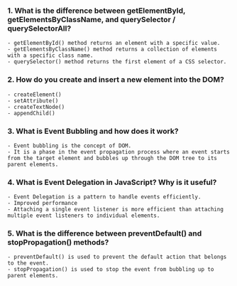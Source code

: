 ### 1. What is the difference between getElementById, getElementsByClassName, and querySelector / querySelectorAll?

    - getElementById() method returns an element with a specific value.
    - getElementsByClassName() method returns a collection of elements with a specific class name.
    - querySelector() method returns the first element of a CSS selector.

### 2. How do you create and insert a new element into the DOM?

    - createElement()
    - setAttribute()
    - createTextNode()
    - appendChild()

### 3. What is Event Bubbling and how does it work?

    - Event bubbling is the concept of DOM.
    - It is a phase in the event propagation process where an event starts from the target element and bubbles up through the DOM tree to its parent elements.

### 4. What is Event Delegation in JavaScript? Why is it useful?

    - Event Delegation is a pattern to handle events efficiently.
    - Improved performance
    - Attaching a single event listener is more efficient than attaching multiple event listeners to individual elements.

### 5. What is the difference between preventDefault() and stopPropagation() methods?

    - preventDefault() is used to prevent the default action that belongs to the event.
    - stopPropagation() is used to stop the event from bubbling up to parent elements.
